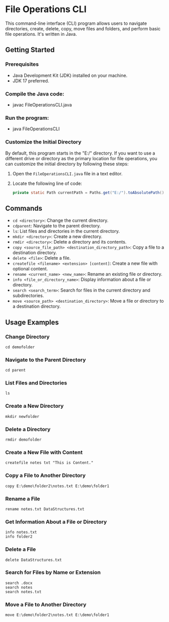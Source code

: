 # File Operations CLI

This command-line interface (CLI) program allows users to navigate directories, create, delete, copy, move files and folders, and perform basic file operations. It's written in Java.

## Getting Started

### Prerequisites
- Java Development Kit (JDK) installed on your machine.
- JDK 17 preferred.

### Compile the Java code:
- javac FileOperationsCLI.java

### Run the program:
- java FileOperationsCLI

### Customize the Initial Directory

By default, this program starts in the "E:/" directory. If you want to use a different drive or directory as the primary location for file operations, you can customize the initial directory by following these steps:

1. Open the `FileOperationsCLI.java` file in a text editor.

2. Locate the following line of code:
   ```java
   private static Path currentPath = Paths.get("E:/").toAbsolutePath().normalize();

## Commands

- `cd <directory>`: Change the current directory.
- `cdparent`: Navigate to the parent directory.
- `ls`: List files and directories in the current directory.
- `mkdir <directory>`: Create a new directory.
- `rmdir <directory>`: Delete a directory and its contents.
- `copy <source_file_path> <destination_directory_path>`: Copy a file to a destination directory.
- `delete <file>`: Delete a file.
- `createfile <filename> <extension> [content]`: Create a new file with optional content.
- `rename <current_name> <new_name>`: Rename an existing file or directory.
- `info <file_or_directory_name>`: Display information about a file or directory.
- `search <search_term>`: Search for files in the current directory and subdirectories.
- `move <source_path> <destination_directory>`: Move a file or directory to a destination directory.


## Usage Examples

### Change Directory
```
cd demofolder
```

### Navigate to the Parent Directory
```
cd parent
```
### List Files and Directories
```
ls
```
### Create a New Directory
```
mkdir newfolder
```
### Delete a Directory
```
rmdir demofolder
```
### Create a New File with Content
```
createfile notes txt "This is Content."
```
### Copy a File to Another Directory
```
copy E:\demo\folder2\notes.txt E:\demo\folder1
```
### Rename a File
```
rename notes.txt DataStructures.txt
```
### Get Information About a File or Directory
```
info notes.txt
info folder2
```
### Delete a File
```
delete DataStructures.txt
```
### Search for Files by Name or Extension
```
search .docx
search notes
search notes.txt
```
### Move a File to Another Directory
```
move E:\demo\folder2\notes.txt E:\demo\folder1
```
